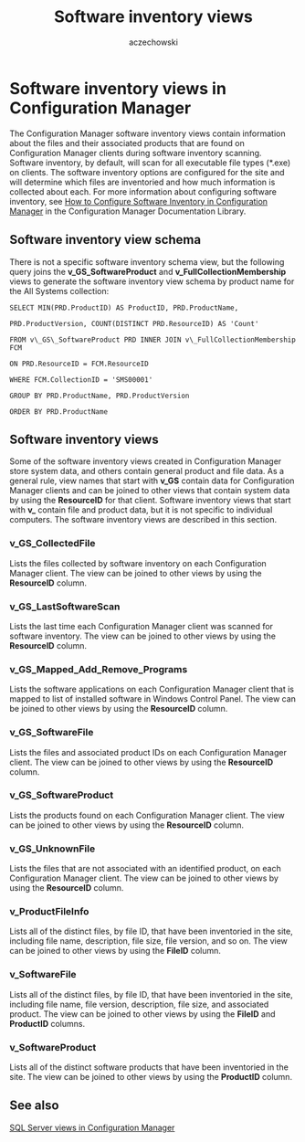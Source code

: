 ﻿---
title: Software inventory views
titleSuffix: Configuration Manager
description: Information about the files and their associated products that are found on Configuration Manager clients during software inventory scanning.
ms.date: 04/30/2019
ms.prod: configuration-manager
ms.technology: configmgr-other #app client compliance hybrid osd protect sum
ms.topic: conceptual
ms.collection: M365-identity-device-management
ms.assetid: 65066949-cce6-4202-b8e7-f4e1014ee470
author: aczechowski
ms.author: aaroncz
manager: dougeby
---

# Software inventory views in Configuration Manager

The Configuration Manager software inventory views contain information about the files and their associated products that are found on Configuration Manager clients during software inventory scanning. Software inventory, by default, will scan for all executable file types (\*.exe) on clients. The software inventory options are configured for the site and will determine which files are inventoried and how much information is collected about each. For more information about configuring software inventory, see [How to Configure Software Inventory in Configuration Manager](https://docs.microsoft.com/previous-versions/system-center/system-center-2012-R2/hh509028(v%3dtechnet.10)) in the Configuration Manager Documentation Library.

## Software inventory view schema

There is not a specific software inventory schema view, but the following query joins the **v\_GS\_SoftwareProduct** and **v\_FullCollectionMembership** views to generate the software inventory view schema by product name for the All Systems collection:

```
SELECT MIN(PRD.ProductID) AS ProductID, PRD.ProductName,

PRD.ProductVersion, COUNT(DISTINCT PRD.ResourceID) AS 'Count'

FROM v\_GS\_SoftwareProduct PRD INNER JOIN v\_FullCollectionMembership FCM

ON PRD.ResourceID = FCM.ResourceID

WHERE FCM.CollectionID = 'SMS00001'

GROUP BY PRD.ProductName, PRD.ProductVersion

ORDER BY PRD.ProductName
```

## Software inventory views

Some of the software inventory views created in Configuration Manager store system data, and others contain general product and file data. As a general rule, view names that start with **v\_GS** contain data for Configuration Manager clients and can be joined to other views that contain system data by using the **ResourceID** for that client. Software inventory views that start with **v\_** contain file and product data, but it is not specific to individual computers. The software inventory views are described in this section.

### v_GS_CollectedFile

Lists the files collected by software inventory on each Configuration Manager client.
The view can be joined to other views by using the **ResourceID** column.

### v_GS_LastSoftwareScan

Lists the last time each Configuration Manager client was scanned for software inventory.
The view can be joined to other views by using the **ResourceID** column.

### v_GS_Mapped_Add_Remove_Programs

Lists the software applications on each Configuration Manager client that is mapped to list of installed software in Windows Control Panel.
The view can be joined to other views by using the **ResourceID** column.

### v_GS_SoftwareFile

Lists the files and associated product IDs on each Configuration Manager client.
The view can be joined to other views by using the **ResourceID** column.

### v_GS_SoftwareProduct

Lists the products found on each Configuration Manager client.
The view can be joined to other views by using the **ResourceID** column.

### v_GS_UnknownFile

Lists the files that are not associated with an identified product, on each Configuration Manager client.
The view can be joined to other views by using the **ResourceID** column.

### v_ProductFileInfo

Lists all of the distinct files, by file ID, that have been inventoried in the site, including file name, description, file size, file version, and so on.
The view can be joined to other views by using the **FileID** column.

### v_SoftwareFile

Lists all of the distinct files, by file ID, that have been inventoried in the site, including file name, file version, description, file size, and associated product.
The view can be joined to other views by using the **FileID** and **ProductID** columns.

### v_SoftwareProduct

Lists all of the distinct software products that have been inventoried in the site.
The view can be joined to other views by using the **ProductID** column.

## See also

[SQL Server views in Configuration Manager](sql-server-views-configuration-manager.md)  

